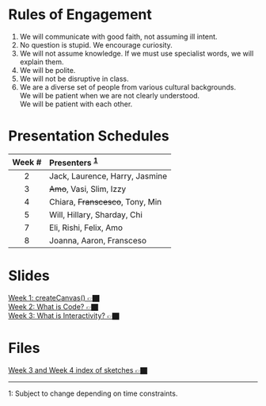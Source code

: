 # Rules of Engagement
1. We will communicate with good faith, not assuming ill intent.
2. No question is stupid. We encourage curiosity.
3. We will not assume knowledge. If we must use specialist words, we will explain them.
4. We will be polite.
5. We will not be disruptive in class. 
6. We are a diverse set of people from various cultural backgrounds.  
   We will be patient when we are not clearly understood.  
   We will be patient with each other.
   
# Presentation Schedules

|Week #|Presenters <sup>[1](#note1)<sup>                 |
|:----:|:------------------------------------------------|
|2     | Jack, Laurence, Harry, Jasmine                  |
|3     | ~~Amo~~, Vasi, Slim, Izzy                       |
|4     | Chiara, ~~Franscesco~~, Tony, Min               |
|5     | Will, Hillary, Sharday, Chi                     |
|7     | Eli, Rishi, Felix, Amo                          |
|8     | Joanna, Aaron, Fransceso                        |

# Slides
[Week 1: createCanvas() 👉🏿](Slides/Week1_CreateCanvas.html)  
[Week 2: What is Code? 👉🏿](Slides/Week2_WhatIsCode.html)  
[Week 3: What is Interactivity? 👉🏿](Slides/Week3_Interactivity.html)

# Files
[Week 3 and Week 4 index of sketches 👉🏿](Slides/Week4.html)


---

<a name="note1">1</a>: Subject to change depending on time constraints.
